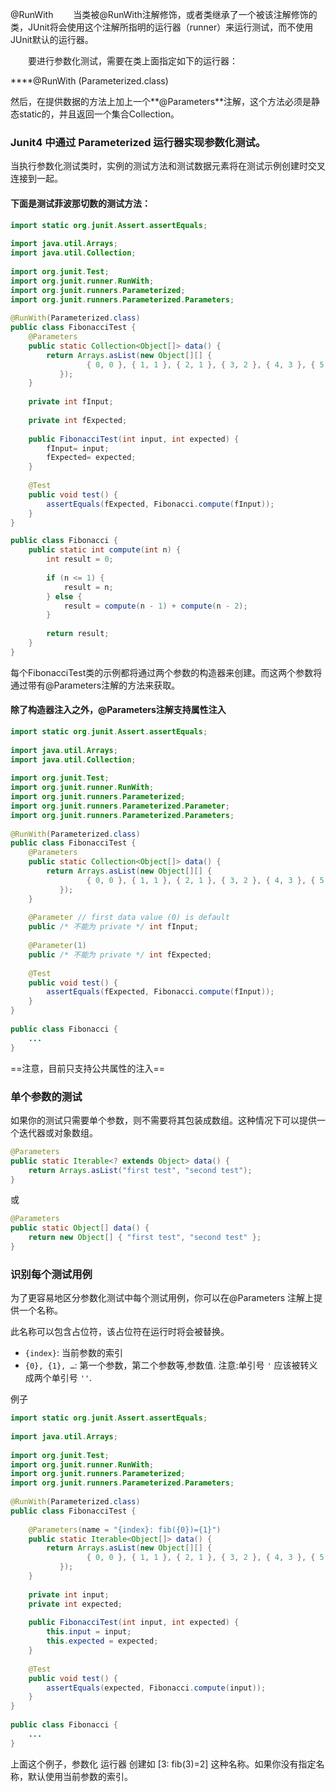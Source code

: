 @RunWith
　　当类被@RunWith注解修饰，或者类继承了一个被该注解修饰的类，JUnit将会使用这个注解所指明的运行器（runner）来运行测试，而不使用JUnit默认的运行器。

　　要进行参数化测试，需要在类上面指定如下的运行器：

***\*@RunWith (Parameterized.class)

然后，在提供数据的方法上加上一个**@Parameters**注解，这个方法必须是静态static的，并且返回一个集合Collection。



### Junit4 中通过 Parameterized 运行器实现参数化测试。

当执行参数化测试类时，实例的测试方法和测试数据元素将在测试示例创建时交叉连接到一起。

#### 下面是测试菲波那切数的测试方法：

```java
import static org.junit.Assert.assertEquals;
 
import java.util.Arrays;
import java.util.Collection;
 
import org.junit.Test;
import org.junit.runner.RunWith;
import org.junit.runners.Parameterized;
import org.junit.runners.Parameterized.Parameters;
 
@RunWith(Parameterized.class)
public class FibonacciTest {
    @Parameters
    public static Collection<Object[]> data() {
        return Arrays.asList(new Object[][] {     
                 { 0, 0 }, { 1, 1 }, { 2, 1 }, { 3, 2 }, { 4, 3 }, { 5, 5 }, { 6, 8 }  
           });
    }
 
    private int fInput;
 
    private int fExpected;
 
    public FibonacciTest(int input, int expected) {
        fInput= input;
        fExpected= expected;
    }
 
    @Test
    public void test() {
        assertEquals(fExpected, Fibonacci.compute(fInput));
    }
}
```

```java
public class Fibonacci {
    public static int compute(int n) {
    	int result = 0;
    	
        if (n <= 1) { 
        	result = n; 
        } else { 
        	result = compute(n - 1) + compute(n - 2); 
        }
        
        return result;
    }
}
```

每个FibonacciTest类的示例都将通过两个参数的构造器来创建。而这两个参数将通过带有@Parameters注解的方法来获取。

#### 除了构造器注入之外，@Parameters注解支持属性注入

```java
import static org.junit.Assert.assertEquals;
 
import java.util.Arrays;
import java.util.Collection;
 
import org.junit.Test;
import org.junit.runner.RunWith;
import org.junit.runners.Parameterized;
import org.junit.runners.Parameterized.Parameter;
import org.junit.runners.Parameterized.Parameters;
 
@RunWith(Parameterized.class)
public class FibonacciTest {
    @Parameters
    public static Collection<Object[]> data() {
        return Arrays.asList(new Object[][] {
                 { 0, 0 }, { 1, 1 }, { 2, 1 }, { 3, 2 }, { 4, 3 }, { 5, 5 }, { 6, 8 }  
           });
    }
 
    @Parameter // first data value (0) is default
    public /* 不能为 private */ int fInput;
 
    @Parameter(1)
    public /* 不能为 private */ int fExpected;
 
    @Test
    public void test() {
        assertEquals(fExpected, Fibonacci.compute(fInput));
    }
}
 
public class Fibonacci {
    ...
}
```

 ==注意，目前只支持公共属性的注入==

### 单个参数的测试

如果你的测试只需要单个参数，则不需要将其包装成数组。这种情况下可以提供一个迭代器或对象数组。

```java
@Parameters
public static Iterable<? extends Object> data() {
    return Arrays.asList("first test", "second test");
}
```

或

```java
@Parameters
public static Object[] data() {
    return new Object[] { "first test", "second test" };
}
```

### 识别每个测试用例



为了更容易地区分参数化测试中每个测试用例，你可以在@Parameters 注解上提供一个名称。

此名称可以包含占位符，该占位符在运行时将会被替换。

- `{index}`: 当前参数的索引
- `{0}, {1}, …`: 第一个参数，第二个参数等,参数值. 注意:单引号 `'` 应该被转义成两个单引号 `''`.



例子



```java
import static org.junit.Assert.assertEquals;
 
import java.util.Arrays;
 
import org.junit.Test;
import org.junit.runner.RunWith;
import org.junit.runners.Parameterized;
import org.junit.runners.Parameterized.Parameters;
 
@RunWith(Parameterized.class)
public class FibonacciTest {
 
    @Parameters(name = "{index}: fib({0})={1}")
    public static Iterable<Object[]> data() {
        return Arrays.asList(new Object[][] { 
                 { 0, 0 }, { 1, 1 }, { 2, 1 }, { 3, 2 }, { 4, 3 }, { 5, 5 }, { 6, 8 }
           });
    }
 
    private int input;
    private int expected;
 
    public FibonacciTest(int input, int expected) {
        this.input = input;
        this.expected = expected;
    }
 
    @Test
    public void test() {
        assertEquals(expected, Fibonacci.compute(input));
    }
}
 
public class Fibonacci {
    ...
}
```

上面这个例子，参数化 运行器 创建如 [3: fib(3)=2] 这种名称。如果你没有指定名称，默认使用当前参数的索引。